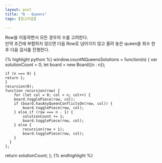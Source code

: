 ```yaml
---
layout: post
title: "N - Queens"
tags: [알고리즘]

---
```


Row을 이동하면서 모든 경우의 수를 고려한다.<br>
만약 조건에 부합하지 않으면 다음 Row로 넘어가지 않고 올려 놓은 queen을 회수 한 후 다음 검사를 진행한다.

{% highlight python %}
window.countNQueensSolutions = function(n) {
    var solutionCount = 0;
    let board = new Board({n : n});

    if (n === 0) {
    return 1;
    }
    recursion(0);
    function recursion(row) {
        for (let col = 0; col < n; col++) {
        board.togglePiece(row, col);
        if (board.hasAnyQueenConflictsOn(row, col)) {
            board.togglePiece(row, col);
        } else if (row === n - 1) {
            solutionCount += 1;
            board.togglePiece(row, col);
        } else {
            recursion(row + 1);
            board.togglePiece(row, col);
        }
      }
    };
return solutionCount;
};
{% endhighlight %}


